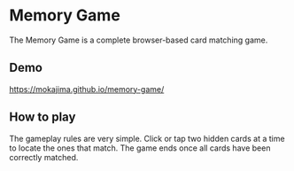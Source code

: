 # Memory Game

The Memory Game is a complete browser-based card matching game.

## Demo

https://mokajima.github.io/memory-game/

## How to play

The gameplay rules are very simple. Click or tap two hidden cards at a time to locate the ones that match. The game ends once all cards have been correctly matched.
